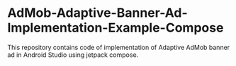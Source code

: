 # AdMob-Adaptive-Banner-Ad-Implementation-Example-Compose
This repository contains code of implementation of Adaptive AdMob banner ad in Android Studio using jetpack compose.
